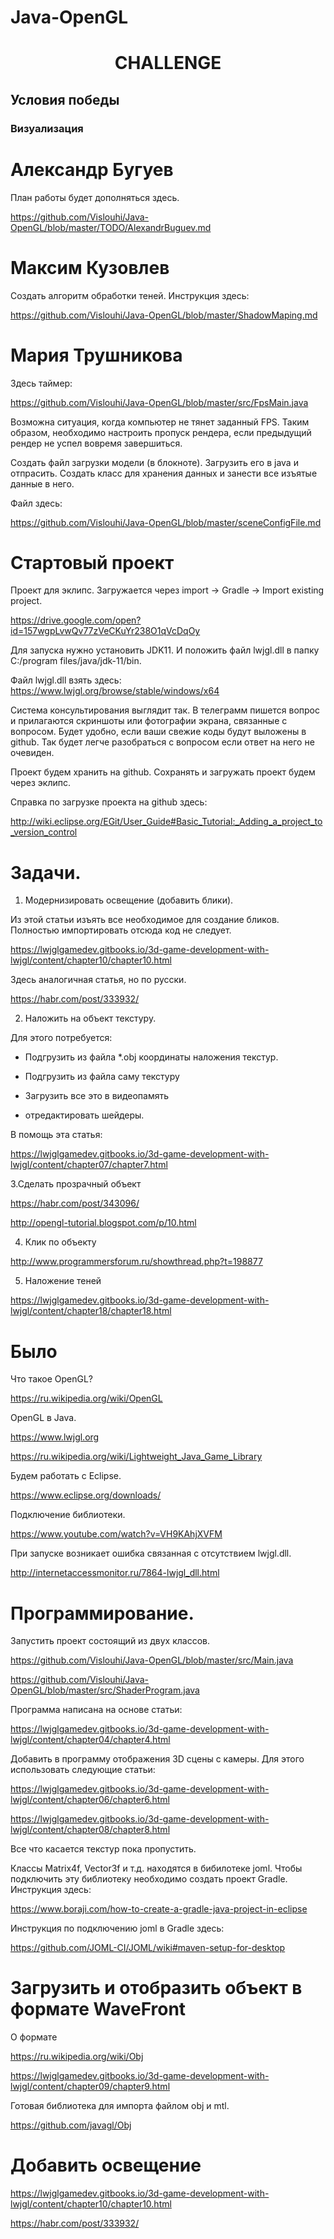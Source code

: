 # Java-OpenGL
# <center>CHALLENGE

## Условия победы

### Визуализация

# Александр Бугуев

План работы будет дополняться здесь.



https://github.com/Vislouhi/Java-OpenGL/blob/master/TODO/AlexandrBuguev.md

# Максим Кузовлев

Создать алгоритм обработки теней. Инструкция здесь:

https://github.com/Vislouhi/Java-OpenGL/blob/master/ShadowMaping.md

# Мария Трушникова

Здесь таймер:

https://github.com/Vislouhi/Java-OpenGL/blob/master/src/FpsMain.java

Возможна ситуация, когда компьютер не тянет заданный FPS. Таким образом, необходимо настроить пропуск рендера, если предыдущий рендер не успел вовремя завершиться.

Создать файл загрузки модели (в блокноте). Загрузить его в java и отпрасить. Создать класс для хранения данных и занести все изъятые данные в него.

Файл здесь:


https://github.com/Vislouhi/Java-OpenGL/blob/master/sceneConfigFile.md






# Стартовый проект

Проект для эклипс. Загружается через import -> Gradle -> Import existing project.

https://drive.google.com/open?id=157wgpLvwQv77zVeCKuYr238O1qVcDqOy

Для запуска нужно установить JDK11. И положить файл lwjgl.dll в папку C:/program files/java/jdk-11/bin.

Файл lwjgl.dll взять здесь:
https://www.lwjgl.org/browse/stable/windows/x64

Система консультирования выглядит так. В телеграмм пишется вопрос и прилагаются скриншоты или фотографии экрана, связанные с вопросом. Будет удобно, если ваши свежие коды будут выложены в github. Так будет легче разобраться с вопросом если ответ на него не очевиден.

Проект будем хранить на github. Сохранять и загружать проект будем через эклипс.

Справка по загрузке проекта на github здесь:

http://wiki.eclipse.org/EGit/User_Guide#Basic_Tutorial:_Adding_a_project_to_version_control


# Задачи.

1. Модернизировать освещение (добавить блики).

Из этой статьи изъять все необходимое для создание бликов. Полностью импортировать отсюда код не следует.

https://lwjglgamedev.gitbooks.io/3d-game-development-with-lwjgl/content/chapter10/chapter10.html


Здесь аналогичная статья, но по русски.

https://habr.com/post/333932/

2. Наложить на объект текстуру.

Для этого потребуется:

 - Подгрузить из файла *.obj координаты наложения текстур.
 
 - Подгрузить из файла саму текстуру
 
 - Загрузить все это в видеопамять
 
 - отредактировать шейдеры.
 
 В помощь эта статья:
 
 https://lwjglgamedev.gitbooks.io/3d-game-development-with-lwjgl/content/chapter07/chapter7.html
 
 3.Сделать прозрачный объект
 
https://habr.com/post/343096/

http://opengl-tutorial.blogspot.com/p/10.html

4. Клик по объекту

http://www.programmersforum.ru/showthread.php?t=198877

5. Наложение теней

https://lwjglgamedev.gitbooks.io/3d-game-development-with-lwjgl/content/chapter18/chapter18.html


# Было

Что такое OpenGL?

https://ru.wikipedia.org/wiki/OpenGL

OpenGL в Java.

https://www.lwjgl.org

https://ru.wikipedia.org/wiki/Lightweight_Java_Game_Library

Будем работать с Eclipse.

https://www.eclipse.org/downloads/

Подключение библиотеки.

https://www.youtube.com/watch?v=VH9KAhjXVFM

При запуске возникает ошибка связанная с отсутствием lwjgl.dll.

http://internetaccessmonitor.ru/7864-lwjgl_dll.html

# Программирование.

Запустить проект состоящий из двух классов.

https://github.com/Vislouhi/Java-OpenGL/blob/master/src/Main.java

https://github.com/Vislouhi/Java-OpenGL/blob/master/src/ShaderProgram.java

Программа написана на основе статьи:

https://lwjglgamedev.gitbooks.io/3d-game-development-with-lwjgl/content/chapter04/chapter4.html

Добавить в программу отображения 3D сцены с камеры. Для этого использовать следующие статьи:

https://lwjglgamedev.gitbooks.io/3d-game-development-with-lwjgl/content/chapter06/chapter6.html

https://lwjglgamedev.gitbooks.io/3d-game-development-with-lwjgl/content/chapter08/chapter8.html

Все что касается текстур пока пропустить.

Классы Matrix4f, Vector3f и т.д. находятся в бибилотеке joml. Чтобы подключить эту библиотеку необходимо создать
проект Gradle. Инструкция здесь:

https://www.boraji.com/how-to-create-a-gradle-java-project-in-eclipse

Инструкция по подключению joml в Gradle здесь:

https://github.com/JOML-CI/JOML/wiki#maven-setup-for-desktop



# Загрузить и отобразить объект в формате WaveFront

О формате 

https://ru.wikipedia.org/wiki/Obj

https://lwjglgamedev.gitbooks.io/3d-game-development-with-lwjgl/content/chapter09/chapter9.html

Готовая библиотека для импорта файлом obj и mtl.

https://github.com/javagl/Obj

# Добавить освещение

https://lwjglgamedev.gitbooks.io/3d-game-development-with-lwjgl/content/chapter10/chapter10.html

https://habr.com/post/333932/





